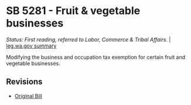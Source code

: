 # SB 5281 - Fruit & vegetable businesses
*Status: First reading, referred to Labor, Commerce & Tribal Affairs.* | [leg.wa.gov summary](https://app.leg.wa.gov/billsummary?BillNumber=5281&Year=2021)

Modifying the business and occupation tax exemption for certain fruit and vegetable businesses.

## Revisions
* [Original Bill](1/)